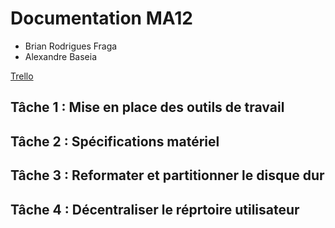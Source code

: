 # Documentation MA12
- Brian Rodrigues Fraga
- Alexandre Baseia

[Trello](https://trello.com/alexbrianosx)

## Tâche 1 : Mise en place des outils de travail
## Tâche 2 : Spécifications matériel
## Tâche 3 : Reformater et partitionner le disque dur
## Tâche 4 : Décentraliser le réprtoire utilisateur
